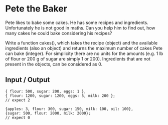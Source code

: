 # Pete the Baker
Pete likes to bake some cakes. He has some recipes and ingredients. Unfortunately he is not good in maths. Can you help him to find out, how many cakes he could bake considering his recipes?

Write a function cakes(), which takes the recipe (object) and the available ingredients (also an object) and returns the maximum number of cakes Pete can bake (integer). For simplicity there are no units for the amounts (e.g. 1 lb of flour or 200 g of sugar are simply 1 or 200). Ingredients that are not present in the objects, can be considered as 0.

## Input / Output


```
{ flour: 500, sugar: 200, eggs: 1 }, 
{ flour: 1200, sugar: 1200, eggs: 5, milk: 200 };
// expect 2
```
```
{apples: 3, flour: 300, sugar: 150, milk: 100, oil: 100},
{sugar: 500, flour: 2000, milk: 2000}; 
// expect 0
```
